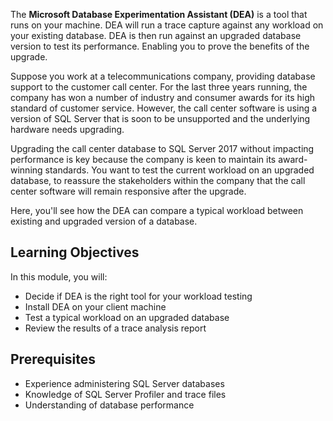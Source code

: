 The **Microsoft Database Experimentation Assistant (DEA)** is a tool that runs on your machine. DEA will run a trace capture against any workload on your existing database. DEA is then run against an upgraded database version to test its performance. Enabling you to prove the benefits of the upgrade.

Suppose you work at a telecommunications company, providing database support to the customer call center. For the last three years running, the company has won a number of industry and consumer awards for its high standard of customer service. However, the call center software is using a version of SQL Server that is soon to be unsupported and the underlying hardware needs upgrading.

Upgrading the call center database to SQL Server 2017 without impacting performance is key because the company is keen to maintain its award-winning standards. You want to test the current workload on an upgraded database, to reassure the stakeholders within the company that the call center software will remain responsive after the upgrade.

Here, you'll see how the DEA can compare a typical workload between existing and upgraded version of a database.

## Learning Objectives

In this module, you will:

- Decide if DEA is the right tool for your workload testing
- Install DEA on your client machine
- Test a typical workload on an upgraded database
- Review the results of a trace analysis report

## Prerequisites

- Experience administering SQL Server databases
- Knowledge of SQL Server Profiler and trace files
- Understanding of database performance
